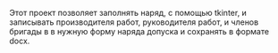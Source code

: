 Этот проект позволяет заполнять наряд, с помощью tkinter,
и записывать производителя работ, руководителя работ, и членов бригады в 
в нужную форму наряда допуска и сохранять в формате docx.